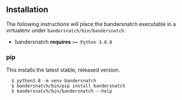 ## Installation

The following instructions will place the bandersnatch executable in a
virtualenv under `bandersnatch/bin/bandersnatch`.

- bandersnatch **requires** `>= Python 3.8.0`


### pip

This installs the latest stable, released version.

```
  $ python3.8 -m venv bandersnatch
  $ bandersnatch/bin/pip install bandersnatch
  $ bandersnatch/bin/bandersnatch --help
```
